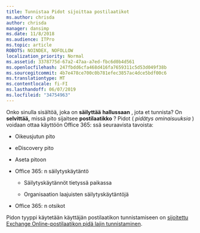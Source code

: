 ```yaml
---
title: Tunnistaa Pidot sijoittaa postilaatikot
ms.author: chrisda
author: chrisda
manager: dansimp
ms.date: 11/8/2018
ms.audience: ITPro
ms.topic: article
ROBOTS: NOINDEX, NOFOLLOW
localization_priority: Normal
ms.assetid: 3378775d-67a2-47aa-a7ed-fbc6d0b4d561
ms.openlocfilehash: 247fbdd6cfa468d416fa7659311c5d53d049f38b
ms.sourcegitcommit: 4b7e478ce700c0b781efec3857ac4dce5bdf00c6
ms.translationtype: MT
ms.contentlocale: fi-FI
ms.lasthandoff: 06/07/2019
ms.locfileid: "34754963"
---
```

Onko sinulla sisältöä, joka on **säilyttää** **hallussaan** , jota et tunnista? On **selvittää,** missä pito sijaitsee **postilaatikko** ? Pidot ( *pidätys ominaisuuksia* ) voidaan ottaa käyttöön Office 365: ssä seuraavista tavoista: 
  
- Oikeusjutun pito 
    
- eDiscovery pito
    
- Aseta pitoon
    
- Office 365: n säilytyskäytäntö 
    
  - Säilytyskäytännöt tietyssä paikassa
    
  - Organisaation laajuisten säilytyskäytäntöjä
    
- Office 365: n otsikot
    
Pidon tyyppi käytetään käyttäjän postilaatikon tunnistamiseen on [sijoitettu Exchange Online-postilaatikon pidä lajin tunnistaminen](https://docs.microsoft.com/office365/securitycompliance/identify-a-hold-on-an-exchange-online-mailbox).
  

